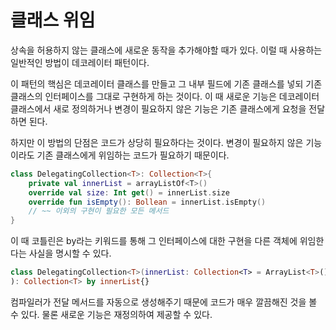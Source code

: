 # 클래스 위임

상속을 허용하지 않는 클래스에 새로운 동작을 추가해야할 때가 있다. 이럴 때 사용하는 일반적인 방법이 데코레이터 패턴이다.&#x20;

이 패턴의 핵심은 데코레이터 클래스를 만들고 그 내부 필드에 기존 클래스를 넣되 기존 클래스의 인터페이스를 그대로 구현하게 하는 것이다. 이 때 새로운 기능은 데코레이터 클래스에서 새로 정의하거나 변경이 필요하지 않은 기능은 기존 클래스에게 요청을 전달하면 된다.&#x20;

하지만 이 방법의 단점은 코드가 상당히 필요하다는 것이다. 변경이 필요하지 않은 기능이라도 기존 클래스에게 위임하는 코드가 필요하기 때문이다.

```kotlin
class DelegatingCollection<T>: Collection<T>{
    private val innerList = arrayListOf<T>()
    override val size: Int get() = innerList.size
    override fun isEmpty(): Bollean = innerList.isEmpty()
    // ~~ 이외의 구현이 필요한 모든 메서드
}
```

이 때 코틀린은 by라는 키워드를 통해 그 인터페이스에 대한 구현을 다른 객체에 위임한다는 사실을 명시할 수 있다.&#x20;

```kotlin
class DelegatingCollection<T>(innerList: Collection<T> = ArrayList<T>()
): Collection<T> by innerList{}
```

컴파일러가 전달 메서드를 자동으로 생성해주기 때문에 코드가 매우 깔끔해진 것을 볼 수 있다. 물론 새로운 기능은 재정의하여 제공할 수 있다.&#x20;

